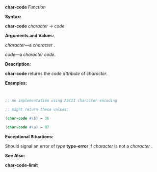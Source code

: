 **char-code** *Function* 



**Syntax:** 



**char-code** *character → code* 



**Arguments and Values:** 



*character*—a *character* . 



*code*—a *character code*. 



**Description:** 



**char-code** returns the *code attribute* of *character*. 



**Examples:**
```lisp


;; An implementation using ASCII character encoding 

;; might return these values: 

(char-code #\$) → 36 

(char-code #\a) → 97 


```
**Exceptional Situations:** 



Should signal an error of *type* **type-error** if *character* is not a *character* . 



**See Also:** 



**char-code-limit** 







 



 



